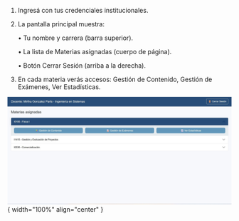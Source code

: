 
1.	Ingresá con tus credenciales institucionales.

2.	La pantalla principal muestra:  

    •	Tu nombre y carrera (barra superior).  

    •	La lista de Materias asignadas (cuerpo de página).  

    •	Botón Cerrar Sesión (arriba a la derecha).  

3. En cada materia verás accesos: Gestión de Contenido, Gestión de Exámenes, Ver Estadísticas.  

![Docente-2](img/Docente-2.jpg){ width="100%" align="center" }